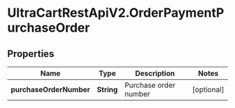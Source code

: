 # UltraCartRestApiV2.OrderPaymentPurchaseOrder

## Properties
Name | Type | Description | Notes
------------ | ------------- | ------------- | -------------
**purchaseOrderNumber** | **String** | Purchase order number | [optional] 


